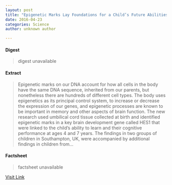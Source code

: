 ```yaml
---
layout: post
title: "Epigenetic Marks Lay Foundations for a Child’s Future Abilities"
date: 2016-04-23
categories: Science
author: unknown author

---
```



#### Digest
>digest unavailable

#### Extract
>Epigenetic marks on our DNA account for how all cells in the body have the same DNA sequence, inherited from our parents, but nonetheless there are hundreds of different cell types. The body uses epigenetics as its principal control system, to increase or decrease the expression of our genes, and epigenetic processes are known to be important in memory and other aspects of brain function. The new research used umbilical cord tissue collected at birth and identified epigenetic marks in a key brain development gene called HES1 that were linked to the child’s ability to learn and their cognitive performance at ages 4 and 7 years. The findings in two groups of children in Southampton, UK, were accompanied by additional findings in children from...

#### Factsheet
>factsheet unavailable

[Visit Link](http://feeds.sciencedaily.com/~r/sciencedaily/~3/XO41nx695_M/150422220554.htm)


